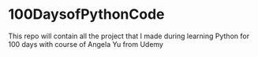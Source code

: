 # 100DaysofPythonCode
This repo will contain all the project that I made during learning Python for 100 days with course of Angela Yu from Udemy
